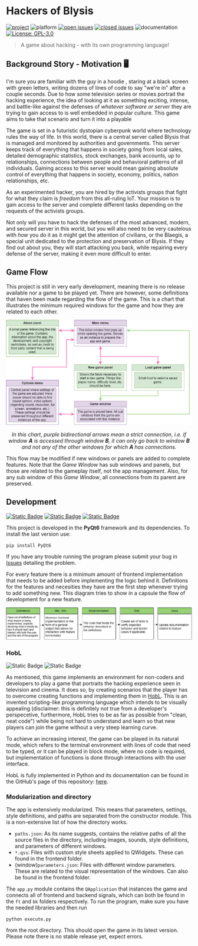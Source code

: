 # Hackers of Blysis
[![project](https://img.shields.io/badge/Project-HOB_developing-cyan?logo=github&link=https%3A%2F%2Fgithub.com%2Fusers%2F3rdPix%2Fprojects%2F3)](https://github.com/users/3rdPix/projects/3)
![platform](https://img.shields.io/badge/Windows_platform-blue?logo=windows&logoColor=white&link=https%3A%2F%2Fgithub.com%2Fusers%2F3rdPix%2Fprojects%2F3)
[![open issues](https://img.shields.io/github/issues/3rdPix/HOB_Game.svg)](https://github.com/3rdPix/HOB_Game/issues)
[![closed issues](https://img.shields.io/github/issues-closed/3rdPix/HOB_Game.svg)](https://github.com/3rdPix/HOB_Game/issues)
![documentation](https://img.shields.io/badge/Documentation-incomplete-red)
[![License: GPL-3.0](https://img.shields.io/badge/License-GPL--3.0-lightgrey.svg)](https://www.gnu.org/licenses/gpl-3.0.en.html#license-text)


> A game about hacking - with its own programming language!

## Background Story - Motivation 🖥️

I'm sure you are familiar with the guy in a hoodie , staring at a black screen with green letters, writing dozens of lines of code to say "we're in" after a couple seconds. Due to how some television series or movies portrait the hacking experience, the idea of looking at it as something exciting, intense, and battle-like against the defenses of *whatever software or server* they are trying to gain access to is well embedded in popular culture. This game aims to take that scenario and turn it into a playable 

The game is set in a futuristic dystopian cyberpunk world where technology rules the way of life. In this world, there is a central server called Blysis that is managed and monitored by authorities and governments. This server keeps track of everything that happens in society going from local sales, detailed demographic statistics, stock exchanges, bank accounts, up to relationships, connections between people and behavioral patterns of all individuals. Gaining access to this server would mean gaining absolute control of everything that happens in society, economy, politics, nation relationships, etc.

As an experimented hacker, you are hired by the activists groups that fight for what they claim is *freedom* from this all-ruling IoT. Your mission is to gain access to the server and complete different tasks depending on the requests of the activists groups.

Not only will you have to hack the defenses of the most advanced, modern, and secured server in this world, but you will also need to be very cautelous with *how* you do it as it might get the attention of civilians, or the Blaegis, a special unit dedicated to the protection and preservation of Blysis. If they find out about you, they will start attacking you back, while repairing every defense of the server, making it even more difficult to enter.

## Game Flow

This project is still in very early development, meaning there is no release available nor a game to be played yet. There are however, some definitions that haven been made regarding the flow of the game. This is a chart that illustrates the minimum required windows for the game and how they are related to each other.

<div align="center">
    <img src="other/window_flow.png" alt="Window Flow Chart" />
    <p><em>In this chart, purple bidirectional arrows mean a strict connection, i.e. if window <b>A</b> is accessed through window <b>B</b>, it can only go back to window <b>B</b> and not any of the other windows for which <b>A</b> has connections.</em></p>
</div>

This flow may be modified if new windows or panels are added to complete features. Note that the <i>Game Window</i> has sub windows and panels, but those are related to the gameplay itself, not the app management. Also, for any sub window of this <i>Game Window</i>, all connections from its parent are preserved.

## Development

[![Static Badge](https://img.shields.io/badge/Py-Qt6-brightgreen?labelColor=blue&logo=python&logoColor=white)](https://pypi.org/project/PyQt6/)
[![Static Badge](https://img.shields.io/badge/Qt-Documentation-darkblue?labelColor=brightgreen)](https://doc.qt.io/qtforpython-6/)
[![Static Badge](https://img.shields.io/badge/PEP8-darkblue?logo=python&logoColor=white)](https://pep8.org/)

This project is developed in the **PyQt6** framework and its dependencies. To install the last version use:
```
pip install PyQt6
```
If you have any trouble running the program please submit your bug in [Issues](https://github.com/3rdPix/HOB_Game/issues) detailing the problem.

For every feature there is a minimum amount of frontend implementation that needs to be added before implementing the logic behind it. Definitions for the features and necesities they have are the first step whenever trying to add something new. This diagram tries to show in a capsule the flow of development for a new feature.

<div align="center">
    <img src="other/feature_flow.png" alt="Feature flow chart" />
</div>

### HobL
![Static Badge](https://img.shields.io/badge/Documentation-incomplete-red)
![Static Badge](https://img.shields.io/badge/Version-0.0.1-purple)

As mentioned, this game implements an environment for non-coders and developers to play a game that portraits the hacking experience seen in television and cinema. It does so, by creating scenarios that the player has to overcome creating functions and implementing them in [HobL](https://3rdpix.github.io/HOB_Game/). This is an invented scripting-like programming language which intends to be visually appealing (disclaimer: this is definitely not true from a developer's perspecetive, furthermore, HobL tries to be as far as possible from "clean, neat code") while being not hard to understand and learn so that new players can join the game without a very steep learning curve.

To achieve an increasing interest, the game can be played in its natural mode, which refers to the terminal environment with lines of code that need to be typed, or it can be played in block mode, where no code is required, but implementation of functions is done through interactions with the user interface.

HobL is fully implemented in Python and its documentation can be found in the GitHub's page of this repository: [here](https://3rdpix.github.io/HOB_Game/).

### Modularization and directory

The app is extensively modularized. This means that parameters, settings, style definitions, and paths are separated from the constructor module. This is a non-extensive list of how the directory works.
* `paths.json`: As its name suggests, contains the relative paths of all the source files in the directory, including images, sounds, style definitions, and parameters of different windows.
* `*.qss`: Files with custom style sheets applied to QWidgets. These can found in the frontend folder.
* (window)`parameters.json`: Files with different window parameters. These are related to the visual representation of the windows. Can also be found in the frontend folder.

The `app.py` module contains the `QApplication` that instances the game and connects all of frontend and backend signals, which can both be found in the `ft` and `bk` folders respectively. To run the program, make sure you have the needed libraries and then run
```
python execute.py
```
from the root directory. This should open the game in its latest version. Please note there is no stable release yet, expect errors.

